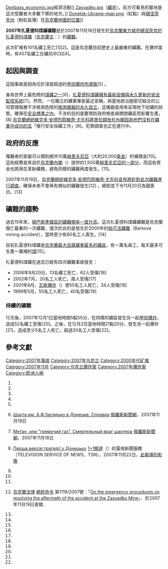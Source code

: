 [Donbass_economic.jpg](https://zh.wikipedia.org/wiki/File:Donbass_economic.jpg "fig:Donbass_economic.jpg")經濟活動\]\]
[Zasyadko.jpg](https://zh.wikipedia.org/wiki/File:Zasyadko.jpg "fig:Zasyadko.jpg")（[礦井](../Page/礦井.md "wikilink")）。前方可看見的墓地是這次受難者大多數下葬的地方。\]\]
[Donetsk-Ukraine-map.png](https://zh.wikipedia.org/wiki/File:Donetsk-Ukraine-map.png "fig:Donetsk-Ukraine-map.png")（紅點）與[頓涅茨克州](../Page/頓涅茨克州.md "wikilink")（粉紅區塊）在[烏克蘭地圖的位置](../Page/烏克蘭.md "wikilink")\]\]

**2007年扎夏德科煤礦礦難**是於2007年11月18日發生於[烏克蘭東方城市](../Page/烏克蘭.md "wikilink")[頓涅茨克的](../Page/頓涅茨克.md "wikilink")[扎夏德科煤礦](../Page/扎夏德科煤礦.md "wikilink")（[烏克蘭文](../Page/烏克蘭文.md "wikilink")：）的[礦難](../Page/礦難.md "wikilink")。

此次矿难有101名礦工死亡\[1\]\[2\]。這是烏克蘭目前歷史上最嚴重的礦難。在爆炸當時，有457名礦工在礦坑中\[3\]\[4\]。

## 起因與調查

這個事故是因為位於深度超過的[甲烷爆炸所導致](../Page/甲烷.md "wikilink")\[5\] 。

身為世界上最危險的[煤礦之一](../Page/煤礦.md "wikilink")\[6\]，[扎夏德科煤礦擁有最新設備與永久更新的安全監控系統](../Page/扎夏德科煤礦.md "wikilink")\[7\]。然而，一位獨立的礦業專家最近宣稱，與當地政治圈密切結合的公司管理階層干涉檢測危險的[檢測儀器的永久設立](../Page/量度.md "wikilink")，這儀器是用來呈現地下挖礦的狀態，確保在[安全標準之內](../Page/安全標準.md "wikilink")。干涉的目的是要預防政府檢查員關閉礦區而影響生產。\[8\]
[烏克蘭總統](../Page/烏克蘭總統.md "wikilink")[維克多·安德烈耶維奇·尤先科將責任歸咎於內閣因為他們沒有在礦業中成功的去](../Page/維克多·安德烈耶維奇·尤先科.md "wikilink")「推行安全採礦工作」\[9\]。犯罪調查也正在進行中。

## 政府的反應

罹難者的家屬可以領到總共10萬[赫里夫尼亞](../Page/赫里夫尼亞.md "wikilink")（大約20,000[美金](../Page/美金.md "wikilink")）的補償金\[10\]。這些經費是來自於[烏克蘭內閣](../Page/烏克蘭內閣.md "wikilink")（）提供的1,500萬[赫里夫尼亞的一部分](../Page/赫里夫尼亞.md "wikilink")，而這些資金也將用在革新礦務，避免同樣的礦難再度發生。\[11\]。

2007年11月19日，[烏克蘭總統](../Page/烏克蘭總統.md "wikilink")[維克多·安德烈耶維奇·尤先科宣布將針對此次礦難進行調查](../Page/維克多·安德烈耶維奇·尤先科.md "wikilink")，確保未來不會再有類似的礦難發生\[12\]
。總統並下令11月20日為國喪日。\[13\]

## 礦難的趨勢

過去15年來，[頓巴斯產媒區的礦難頻率一直升高](../Page/頓巴斯.md "wikilink")。這次扎夏德科煤礦礦難是烏克蘭傷亡最重的一次礦難，僅次於此的是發生於2000年的[帕可法礦難](../Page/2000年帕可法礦難.md "wikilink")（Barkova
mining accident），當時至少有80名工人喪生。\[14\]

目前扎夏德科煤礦是[烏克蘭最大且蘊藏量最多的礦區](../Page/烏克蘭.md "wikilink")，有一萬名員工，每天最多可生產一萬噸的[煤](../Page/煤.md "wikilink")\[15\]。

扎夏德科煤礦在過去已經有四次礦難事故發生：

  - 2006年9月20日，13名礦工死亡，62人受傷\[16\]
  - 2002年7月，20名工人死亡，兩人受傷\[17\]
  - 2001年8月，[瓦斯爆炸](../Page/瓦斯爆炸.md "wikilink")（）使55名工人死亡，34人受傷\[18\]
  - 1999年5月，50名工人死亡，40名受傷\[19\]

### 持續的礦難

12天後，2007年12月1日當地時間5點55分，在同樣的礦區發生另一起[甲烷爆炸](../Page/甲烷.md "wikilink")，造成52名礦工受傷\[20\]。之後，在12月2日當地時間21點20分，發生另一起爆炸\[21\]，造成至少5名工人死亡，超過30名工人受傷\[22\]。

## 參考文獻

[Category:2007年事故](https://zh.wikipedia.org/wiki/Category:2007年事故 "wikilink")
[Category:2007年乌克兰](https://zh.wikipedia.org/wiki/Category:2007年乌克兰 "wikilink")
[Category:2000年代矿难](https://zh.wikipedia.org/wiki/Category:2000年代矿难 "wikilink")
[Category:2007年11月](https://zh.wikipedia.org/wiki/Category:2007年11月 "wikilink")
[Category:乌克兰爆炸案](https://zh.wikipedia.org/wiki/Category:乌克兰爆炸案 "wikilink")
[Category:2007年爆炸案](https://zh.wikipedia.org/wiki/Category:2007年爆炸案 "wikilink")
[Category:欧洲人祸](https://zh.wikipedia.org/wiki/Category:欧洲人祸 "wikilink")

1.

2.

3.

4.

5.

6.  [Шахта им. А.Ф.Засядько в Донецке.
    Справка](http://www.rian.ru/spravka/20071119/88646124.html)
    [俄羅斯新聞網](../Page/俄羅斯新聞網.md "wikilink")，2007年11月19日

7.  [Метан, или "гремучий газ". Смертельный враг
    шахтера](http://www.rian.ru/incidents/20071118/88585156.html)
    [俄羅斯新聞網](../Page/俄羅斯新聞網.md "wikilink")，2007年11月18日

8.  [Перша версія трагедії у
    Донецьку](http://1plus1.tv/tsn_news/tsn_archive/?date=2007-11-22)
    [1+1頻道](../Page/1+1頻道.md "wikilink")（）的電視新聞服務（TELEVISION SERVICE OF
    NEWS，TSN），2007年11月22日，[此報導的影像](http://iplus.com.ua/topnovini/novini/chornahronika/20071122_12455_30186.php)

9.
10.

11.
12. [烏克蘭法律](http://zakon.rada.gov.ua/)
    [總統命令](../Page/烏克蘭總統.md "wikilink")
    第1119/2007號：「[On the emergency procedures on resolving the
    aftermath of the accident at the Zasyadko
    Mine](http://zakon1.rada.gov.ua/cgi-bin/laws/main.cgi?nreg=7014)」．於2007年11月19日查閱．

13.

14.
15.

16.

17.

18.
19.
20.

21.

22.